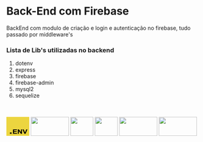 <h1> Back-End com Firebase </h1>

<p>
    BackEnd com modulo de criação e login e autenticação no firebase, tudo passado por middleware's
 </p>

<h3> Lista de Lib's utilizadas no backend </h3>
 <ol>
  <li>dotenv </li>
  <li>express </li>
  <li>firebase </li>
  <li>firebase-admin </li>
  <li>mysql2 </li>
  <li>sequelize </li>
 </ol>

<div style="display: inline_block"><br> <div style="display: inline_block"><br>
  <img height="50" width="60" src="https://raw.githubusercontent.com/motdotla/dotenv/master/dotenv.png"> 
  <img height="50" width="100" src="https://camo.githubusercontent.com/0566752248b4b31b2c4bdc583504e41066bd0b6726f310b73e1150deefcc31ac/68747470733a2f2f692e636c6f756475702e636f6d2f7a6659366c4c376546612d3330303078333030302e706e67"> 
  <img height="50" width="60" src="https://img1.gratispng.com/20180609/ryh/kisspng-firebase-cloud-messaging-google-cloud-messaging-api-as-a-service-5b1bf782ac0ca2.2103995315285594907047.jpg"> 
  <img height="50" width="60" src="https://img1.gratispng.com/20180609/ryh/kisspng-firebase-cloud-messaging-google-cloud-messaging-api-as-a-service-5b1bf782ac0ca2.2103995315285594907047.jpg"> 
  <img height="50" width="100" src="https://img1.gratispng.com/20180803/bx/kisspng-mysql-database-image-vector-graphics-integrations-opsview-5b648f451747c6.6957502115333169330954.jpg">
  <img height="50" width="100" src="https://www.luiztools.com.br/wp-content/uploads/2021/01/sequelize.png">     
</div>
